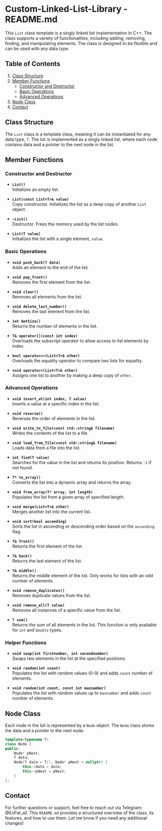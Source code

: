 # Custom-Linked-List-Library - README.md

This `List` class template is a singly linked list implementation in C++. The class supports a variety of functionalities, including adding, removing, finding, and manipulating elements. The class is designed to be flexible and can be used with any data type.

## Table of Contents

1. [Class Structure](#class-structure)
2. [Member Functions](#member-functions)
   - [Constructor and Destructor](#constructor-and-destructor)
   - [Basic Operations](#basic-operations)
   - [Advanced Operations](#advanced-operations)
3. [Node Class](#node-class)
4. [Contact](#contact)

## Class Structure

The `List` class is a template class, meaning it can be instantiated for any data type, `T`. The list is implemented as a singly linked list, where each node contains data and a pointer to the next node in the list.

## Member Functions

### Constructor and Destructor

- **`List()`**  
  Initializes an empty list.

- **`List(const List<T>& value)`**  
  Copy constructor. Initializes the list as a deep copy of another `List` object.

- **`~List()`**  
  Destructor. Frees the memory used by the list nodes.

- **`List(T value)`**  
  Initializes the list with a single element, `value`.

### Basic Operations

- **`void push_back(T data)`**  
  Adds an element to the end of the list.

- **`void pop_front()`**  
  Removes the first element from the list.

- **`void clear()`**  
  Removes all elements from the list.

- **`void delete_last_number()`**  
  Removes the last element from the list.

- **`int GetSize()`**  
  Returns the number of elements in the list.

- **`T& operator[](const int index)`**  
  Overloads the subscript operator to allow access to list elements by index.

- **`bool operator==(List<T>& other)`**  
  Overloads the equality operator to compare two lists for equality.

- **`void operator=(List<T>& other)`**  
  Assigns one list to another by making a deep copy of `other`.

### Advanced Operations

- **`void insert_at(int index, T value)`**  
  Inserts a value at a specific index in the list.

- **`void reverse()`**  
  Reverses the order of elements in the list.

- **`void write_to_file(const std::string& filename)`**  
  Writes the contents of the list to a file.

- **`void load_from_file(const std::string& filename)`**  
  Loads data from a file into the list.

- **`int find(T value)`**  
  Searches for the value in the list and returns its position. Returns `-1` if not found.

- **`T* to_array()`**  
  Converts the list into a dynamic array and returns the array.

- **`void from_array(T* array, int length)`**  
  Populates the list from a given array of specified length.

- **`void merge(List<T>& other)`**  
  Merges another list into the current list.

- **`void sort(bool ascending)`**  
  Sorts the list in ascending or descending order based on the `ascending` flag.

- **`T& front()`**  
  Returns the first element of the list.

- **`T& back()`**  
  Returns the last element of the list.

- **`T& middle()`**  
  Returns the middle element of the list. Only works for lists with an odd number of elements.

- **`void remove_duplicates()`**  
  Removes duplicate values from the list.

- **`void remove_all(T value)`**  
  Removes all instances of a specific value from the list.

- **`T sum()`**  
  Returns the sum of all elements in the list. This function is only available for `int` and `double` types.

### Helper Functions

- **`void swap(int firstnumber, int secondnumber)`**  
  Swaps two elements in the list at the specified positions.

- **`void random(int count)`**  
  Populates the list with random values (0-9) and adds `count` number of elements.

- **`void random(int count, const int maxnumber)`**  
  Populates the list with random values up to `maxnumber` and adds `count` number of elements.

## Node Class

Each node in the list is represented by a `Node` object. The `Node` class stores the data and a pointer to the next node.

```cpp
template<typename T>
class Node {
public:
    Node* pNext;
    T data;
    Node(T data = T(), Node* pNext = nullptr) {
        this->data = data;
        this->pNext = pNext;
    }
};
```

## Contact
For further questions or support, feel free to reach out via Telegram: @ExPat_all. 
This `README.md` provides a structured overview of the class, its features, and how to use them. Let me know if you need any additional changes!
